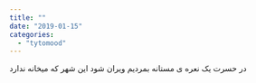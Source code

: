 ```yaml
---
title: ""
date: "2019-01-15"
categories: 
  - "tytomood"
---
```


در حسرت یک نعره ی مستانه بمردیم ویران شود این شهر که میخانه ندارد
